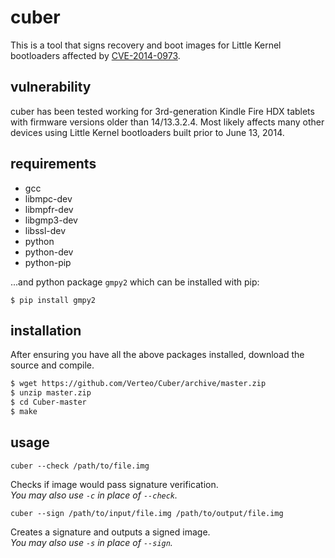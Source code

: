 cuber
=====

This is a tool that signs recovery and boot images for Little Kernel bootloaders affected by [CVE-2014-0973](https://www.codeaurora.org/projects/security-advisories/incomplete-signature-parsing-during-boot-image-authentication-leads-to-signature-forgery-cve-2014-0973).

vulnerability
--
cuber has been tested working for 3rd-generation Kindle Fire HDX tablets with firmware versions older than 14/13.3.2.4. 
Most likely affects many other devices using Little Kernel bootloaders built prior to June 13, 2014.

requirements
---
* gcc
* libmpc-dev
* libmpfr-dev
* libgmp3-dev
* libssl-dev
* python
* python-dev
* python-pip

...and python package `gmpy2` which can be installed with pip:
```
$ pip install gmpy2
```

installation
---
After ensuring you have all the above packages installed, download the source and compile.
```bash
$ wget https://github.com/Verteo/Cuber/archive/master.zip
$ unzip master.zip
$ cd Cuber-master
$ make
```

usage
---
```
cuber --check /path/to/file.img
```
Checks if image would pass signature verification.<br>
*You may also use `-c` in place of `--check`.*


```
cuber --sign /path/to/input/file.img /path/to/output/file.img
```
Creates a signature and outputs a signed image.<br>
*You may also use `-s` in place of `--sign`.*